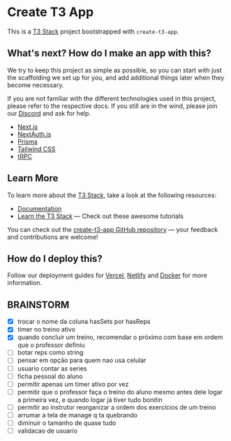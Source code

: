 # Create T3 App

This is a [T3 Stack](https://create.t3.gg/) project bootstrapped with `create-t3-app`.

## What's next? How do I make an app with this?

We try to keep this project as simple as possible, so you can start with just the scaffolding we set up for you, and add additional things later when they become necessary.

If you are not familiar with the different technologies used in this project, please refer to the respective docs. If you still are in the wind, please join our [Discord](https://t3.gg/discord) and ask for help.

- [Next.js](https://nextjs.org)
- [NextAuth.js](https://next-auth.js.org)
- [Prisma](https://prisma.io)
- [Tailwind CSS](https://tailwindcss.com)
- [tRPC](https://trpc.io)

## Learn More

To learn more about the [T3 Stack](https://create.t3.gg/), take a look at the following resources:

- [Documentation](https://create.t3.gg/)
- [Learn the T3 Stack](https://create.t3.gg/en/faq#what-learning-resources-are-currently-available) — Check out these awesome tutorials

You can check out the [create-t3-app GitHub repository](https://github.com/t3-oss/create-t3-app) — your feedback and contributions are welcome!

## How do I deploy this?

Follow our deployment guides for [Vercel](https://create.t3.gg/en/deployment/vercel), [Netlify](https://create.t3.gg/en/deployment/netlify) and [Docker](https://create.t3.gg/en/deployment/docker) for more information.

## BRAINSTORM

- [x] trocar o nome da coluna hasSets por hasReps
- [x] timer no treino ativo
- [x] quando concluir um treino, recomendar o próximo com base em ordem que o professor definiu
- [ ] botar reps como string
- [ ] pensar em opção para quem nao usa celular
- [ ] usuario contar as series
- [ ] ficha pessoal do aluno
- [ ] permitir apenas um timer ativo por vez
- [ ] permitir que o professor faça o treino do aluno mesmo antes dele logar a primeira vez, e quando logar já tiver tudo bonitin
- [ ] permitir ao instrutor reorganizar a ordem dos exercícios de um treino
- [ ] arrumar a tela de manage q ta quebrando
- [ ] diminuir o tamanho de quase tudo
- [ ] validacao de usuario
